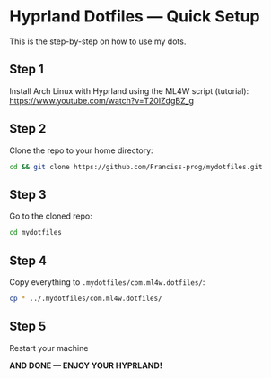 # Hyprland Dotfiles — Quick Setup

This is the step-by-step on how to use my dots.

## Step 1
Install Arch Linux with Hyprland using the ML4W script (tutorial):
https://www.youtube.com/watch?v=T20IZdgBZ_g

## Step 2
Clone the repo to your home directory:
```bash
cd && git clone https://github.com/Franciss-prog/mydotfiles.git
```

## Step 3
Go to the cloned repo:
```bash
cd mydotfiles
```

## Step 4
Copy everything to `.mydotfiles/com.ml4w.dotfiles/`:
```bash
cp * ../.mydotfiles/com.ml4w.dotfiles/
```
## Step 5
Restart your machine

**AND DONE — ENJOY YOUR HYPRLAND!**
